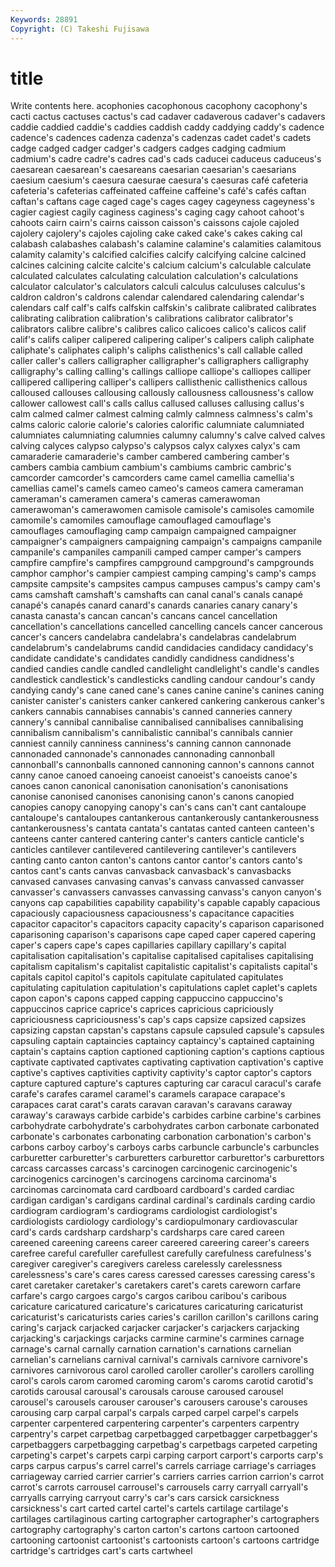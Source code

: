 ```yaml
---
Keywords: 28891 
Copyright: (C) Takeshi Fujisawa
---
```


# title

Write contents here.
acophonies cacophonous cacophony cacophony's cacti cactus cactuses
cactus's cad cadaver cadaverous cadaver's cadavers caddie caddied caddie's caddies
caddish caddy caddying caddy's cadence cadence's cadences cadenza cadenza's cadenzas
cadet cadet's cadets cadge cadged cadger cadger's cadgers cadges cadging
cadmium cadmium's cadre cadre's cadres cad's cads caducei caduceus caduceus's
caesarean caesarean's caesareans caesarian caesarian's caesarians caesium caesium's caesura caesurae
caesura's caesuras café cafeteria cafeteria's cafeterias caffeinated caffeine caffeine's café's
cafés caftan caftan's caftans cage caged cage's cages cagey cageyness
cageyness's cagier cagiest cagily caginess caginess's caging cagy cahoot cahoot's
cahoots cairn cairn's cairns caisson caisson's caissons cajole cajoled cajolery
cajolery's cajoles cajoling cake caked cake's cakes caking cal calabash
calabashes calabash's calamine calamine's calamities calamitous calamity calamity's calcified calcifies
calcify calcifying calcine calcined calcines calcining calcite calcite's calcium calcium's
calculable calculate calculated calculates calculating calculation calculation's calculations calculator calculator's
calculators calculi calculus calculuses calculus's caldron caldron's caldrons calendar calendared
calendaring calendar's calendars calf calf's calfs calfskin calfskin's calibrate calibrated
calibrates calibrating calibration calibration's calibrations calibrator calibrator's calibrators calibre calibre's
calibres calico calicoes calico's calicos calif calif's califs caliper calipered
calipering caliper's calipers caliph caliphate caliphate's caliphates caliph's caliphs calisthenics's
call callable called caller caller's callers calligrapher calligrapher's calligraphers calligraphy
calligraphy's calling calling's callings calliope calliope's calliopes calliper callipered callipering
calliper's callipers callisthenic callisthenics callous calloused callouses callousing callously callousness
callousness's callow callower callowest call's calls callus callused calluses callusing
callus's calm calmed calmer calmest calming calmly calmness calmness's calm's
calms caloric calorie calorie's calories calorific calumniate calumniated calumniates calumniating
calumnies calumny calumny's calve calved calves calving calyces calypso calypso's
calypsos calyx calyxes calyx's cam camaraderie camaraderie's camber cambered cambering
camber's cambers cambia cambium cambium's cambiums cambric cambric's camcorder camcorder's
camcorders came camel camellia camellia's camellias camel's camels cameo cameo's
cameos camera cameraman cameraman's cameramen camera's cameras camerawoman camerawoman's camerawomen
camisole camisole's camisoles camomile camomile's camomiles camouflage camouflaged camouflage's camouflages
camouflaging camp campaign campaigned campaigner campaigner's campaigners campaigning campaign's campaigns
campanile campanile's campaniles campanili camped camper camper's campers campfire campfire's
campfires campground campground's campgrounds camphor camphor's campier campiest camping camping's
camp's camps campsite campsite's campsites campus campuses campus's campy cam's
cams camshaft camshaft's camshafts can canal canal's canals canapé canapé's
canapés canard canard's canards canaries canary canary's canasta canasta's cancan
cancan's cancans cancel cancellation cancellation's cancellations cancelled cancelling cancels cancer
cancerous cancer's cancers candelabra candelabra's candelabras candelabrum candelabrum's candelabrums candid
candidacies candidacy candidacy's candidate candidate's candidates candidly candidness candidness's candied
candies candle candled candlelight candlelight's candle's candles candlestick candlestick's candlesticks
candling candour candour's candy candying candy's cane caned cane's canes
canine canine's canines caning canister canister's canisters canker cankered cankering
cankerous canker's cankers cannabis cannabises cannabis's canned canneries cannery cannery's
cannibal cannibalise cannibalised cannibalises cannibalising cannibalism cannibalism's cannibalistic cannibal's cannibals
cannier canniest cannily canniness canniness's canning cannon cannonade cannonaded cannonade's
cannonades cannonading cannonball cannonball's cannonballs cannoned cannoning cannon's cannons cannot
canny canoe canoed canoeing canoeist canoeist's canoeists canoe's canoes canon
canonical canonisation canonisation's canonisations canonise canonised canonises canonising canon's canons
canopied canopies canopy canopying canopy's can's cans can't cant cantaloupe
cantaloupe's cantaloupes cantankerous cantankerously cantankerousness cantankerousness's cantata cantata's cantatas canted
canteen canteen's canteens canter cantered cantering canter's canters canticle canticle's
canticles cantilever cantilevered cantilevering cantilever's cantilevers canting canto canton canton's
cantons cantor cantor's cantors canto's cantos cant's cants canvas canvasback
canvasback's canvasbacks canvased canvases canvasing canvas's canvass canvassed canvasser canvasser's
canvassers canvasses canvassing canvass's canyon canyon's canyons cap capabilities capability
capability's capable capably capacious capaciously capaciousness capaciousness's capacitance capacities capacitor
capacitor's capacitors capacity capacity's caparison caparisoned caparisoning caparison's caparisons cape
caped caper capered capering caper's capers cape's capes capillaries capillary
capillary's capital capitalisation capitalisation's capitalise capitalised capitalises capitalising capitalism capitalism's
capitalist capitalistic capitalist's capitalists capital's capitals capitol capitol's capitols capitulate
capitulated capitulates capitulating capitulation capitulation's capitulations caplet caplet's caplets capon
capon's capons capped capping cappuccino cappuccino's cappuccinos caprice caprice's caprices
capricious capriciously capriciousness capriciousness's cap's caps capsize capsized capsizes capsizing
capstan capstan's capstans capsule capsuled capsule's capsules capsuling captain captaincies
captaincy captaincy's captained captaining captain's captains caption captioned captioning caption's
captions captious captivate captivated captivates captivating captivation captivation's captive captive's
captives captivities captivity captivity's captor captor's captors capture captured capture's
captures capturing car caracul caracul's carafe carafe's carafes caramel caramel's
caramels carapace carapace's carapaces carat carat's carats caravan caravan's caravans
caraway caraway's caraways carbide carbide's carbides carbine carbine's carbines carbohydrate
carbohydrate's carbohydrates carbon carbonate carbonated carbonate's carbonates carbonating carbonation carbonation's
carbon's carbons carboy carboy's carboys carbs carbuncle carbuncle's carbuncles carburetter
carburetter's carburetters carburettor carburettor's carburettors carcass carcasses carcass's carcinogen carcinogenic
carcinogenic's carcinogenics carcinogen's carcinogens carcinoma carcinoma's carcinomas carcinomata card cardboard
cardboard's carded cardiac cardigan cardigan's cardigans cardinal cardinal's cardinals carding
cardio cardiogram cardiogram's cardiograms cardiologist cardiologist's cardiologists cardiology cardiology's cardiopulmonary
cardiovascular card's cards cardsharp cardsharp's cardsharps care cared careen careened
careening careens career careered careering career's careers carefree careful carefuller
carefullest carefully carefulness carefulness's caregiver caregiver's caregivers careless carelessly carelessness
carelessness's care's cares caress caressed caresses caressing caress's caret caretaker
caretaker's caretakers caret's carets careworn carfare carfare's cargo cargoes cargo's
cargos caribou caribou's caribous caricature caricatured caricature's caricatures caricaturing caricaturist
caricaturist's caricaturists caries caries's carillon carillon's carillons caring caring's carjack
carjacked carjacker carjacker's carjackers carjacking carjacking's carjackings carjacks carmine carmine's
carmines carnage carnage's carnal carnally carnation carnation's carnations carnelian carnelian's
carnelians carnival carnival's carnivals carnivore carnivore's carnivores carnivorous carol carolled
caroller caroller's carollers carolling carol's carols carom caromed caroming carom's
caroms carotid carotid's carotids carousal carousal's carousals carouse caroused carousel
carousel's carousels carouser carouser's carousers carouse's carouses carousing carp carpal
carpal's carpals carped carpel carpel's carpels carpenter carpentered carpentering carpenter's
carpenters carpentry carpentry's carpet carpetbag carpetbagged carpetbagger carpetbagger's carpetbaggers carpetbagging
carpetbag's carpetbags carpeted carpeting carpeting's carpet's carpets carpi carping carport
carport's carports carp's carps carpus carpus's carrel carrel's carrels carriage
carriage's carriages carriageway carried carrier carrier's carriers carries carrion carrion's
carrot carrot's carrots carrousel carrousel's carrousels carry carryall carryall's carryalls
carrying carryout carry's car's cars carsick carsickness carsickness's cart carted
cartel cartel's cartels cartilage cartilage's cartilages cartilaginous carting cartographer cartographer's
cartographers cartography cartography's carton carton's cartons cartoon cartooned cartooning cartoonist
cartoonist's cartoonists cartoon's cartoons cartridge cartridge's cartridges cart's carts cartwheel
